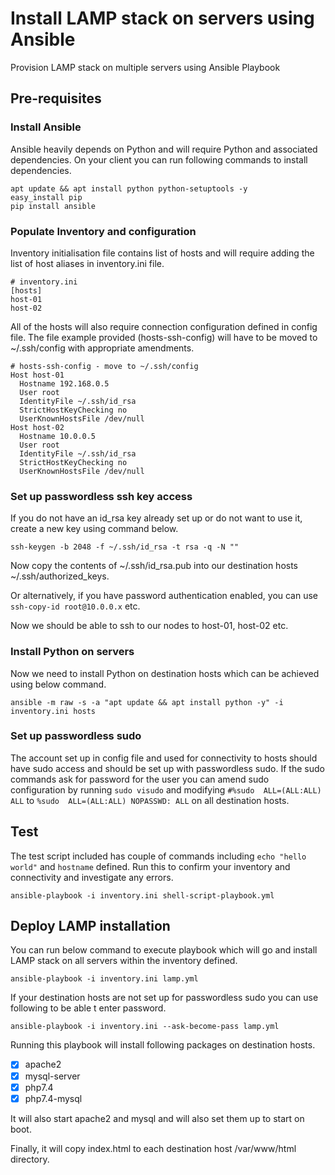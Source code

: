 # Install LAMP stack on servers using Ansible
Provision LAMP stack on multiple servers using Ansible Playbook

## Pre-requisites
### Install Ansible
Ansible heavily depends on Python and will require Python and associated dependencies. On your client you can run following commands to install dependencies.
```
apt update && apt install python python-setuptools -y
easy_install pip
pip install ansible
```
### Populate Inventory and configuration
Inventory initialisation file contains list of hosts and will require adding the list of host aliases in inventory.ini file.
```
# inventory.ini
[hosts]
host-01
host-02
```
All of the hosts will also require connection configuration defined in config file. The file example provided (hosts-ssh-config) will have to be moved to ~/.ssh/config with appropriate amendments.

```
# hosts-ssh-config - move to ~/.ssh/config
Host host-01
  Hostname 192.168.0.5
  User root
  IdentityFile ~/.ssh/id_rsa
  StrictHostKeyChecking no
  UserKnownHostsFile /dev/null
Host host-02
  Hostname 10.0.0.5
  User root
  IdentityFile ~/.ssh/id_rsa
  StrictHostKeyChecking no
  UserKnownHostsFile /dev/null
```

### Set up passwordless ssh key access
If you do not have an id_rsa key already set up or do not want to use it, create a new key using command below.

```ssh-keygen -b 2048 -f ~/.ssh/id_rsa -t rsa -q -N ""```

Now copy the contents of ~/.ssh/id_rsa.pub into our destination hosts ~/.ssh/authorized_keys.

Or alternatively, if you have password authentication enabled, you can use ```ssh-copy-id root@10.0.0.x``` etc.

Now we should be able to ssh to our nodes to host-01, host-02 etc.

### Install Python on servers
Now we need to install Python on destination hosts which can be achieved using below command.

```ansible -m raw -s -a "apt update && apt install python -y" -i inventory.ini hosts```

### Set up passwordless sudo
The account set up in config file and used for connectivity to hosts should have sudo access and should be set up with passwordless sudo. If the sudo commands ask for password for the user you can amend sudo configuration by running ```sudo visudo``` and modifying ```#%sudo	ALL=(ALL:ALL) ALL``` to ```%sudo  ALL=(ALL:ALL) NOPASSWD: ALL``` on all destination hosts.

## Test
The test script included has couple of commands including ```echo "hello world"``` and ```hostname``` defined. Run this to confirm your inventory and connectivity and investigate any errors.

```ansible-playbook -i inventory.ini shell-script-playbook.yml ```

## Deploy LAMP installation
You can run below command to execute playbook which will go and install LAMP stack on all servers within the inventory defined.

```ansible-playbook -i inventory.ini lamp.yml```

If your destination hosts are not set up for passwordless sudo you can use following to be able t enter password.

```ansible-playbook -i inventory.ini --ask-become-pass lamp.yml```

Running this playbook will install following packages on destination hosts.
- [x] apache2
- [x] mysql-server
- [x] php7.4
- [x] php7.4-mysql

It will also start apache2 and mysql and will also set them up to start on boot.

Finally, it will copy index.html to each destination host /var/www/html directory.
